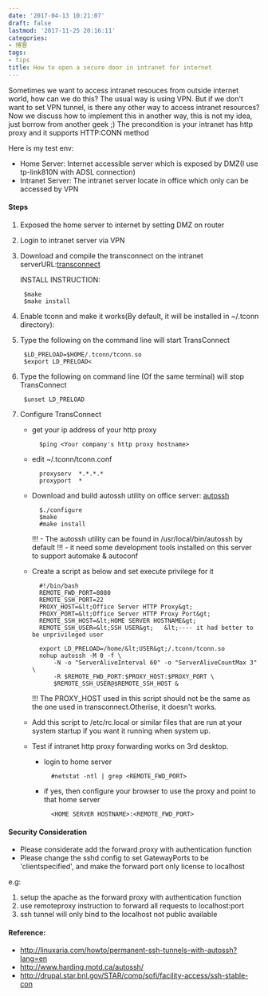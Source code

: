 ```yaml
---
date: '2017-04-13 10:21:07'
draft: false
lastmod: '2017-11-25 20:16:11'
categories:
- 博客
tags:
- tips
title: How to open a secure door in intranet for internet
---
```


Sometimes we want to access intranet resouces from outside internet world, how can we do this? The usual way is using VPN. But if we don't want to set VPN tunnel, is there any other way to access intranet resources? Now we discuss how to implement this in another way, this is not my idea, just borrow from another geek ;) The precondition is your intranet has http proxy and it supports HTTP:CONN method

Here is my test env:

- Home Server:      Internet accessible server which is exposed by DMZ(I use tp-link810N with ADSL connection)
- Intranet Server:  The intranet server locate in office which only can be accessed by VPN

#### Steps

1. Exposed the home server to internet by setting DMZ on router
2. Login to intranet server via VPN
3. Download and compile the transconnect on the intranet serverURL:[transconnect](http://sourceforge.net/projects/transconnect)
	
	INSTALL INSTRUCTION:

		$make
		$make install
		
4. Enable tconn and make it works(By default, it will be installed in ~/.tconn directory):
5. Type the following on the command line will start TransConnect

		$LD_PRELOAD=$HOME/.tconn/tconn.so
		$export LD_PRELOAD<

6. Type the following on command line (Of the same terminal) will stop TransConnect

		$unset LD_PRELOAD

7. Configure TransConnect

	- get your ip address of your http proxy

			$ping <Your company's http proxy hostname>

	- edit ~/.tconn/tconn.conf
	
			proxyserv  *.*.*.*
			proxyport  *
			
	- Download and build autossh utility on office server: [autossh](http://www.harding.motd.ca/autossh/)
		
			$./configure
			$make
			#make install
		
		!!! - The autossh utility can be found in /usr/local/bin/autossh by default
		!!! - it need some development tools installed on this server to support automake & autoconf
	
	- Create a script as below and set execute privilege for it

			#!/bin/bash
			REMOTE_FWD_PORT=8080
			REMOTE_SSH_PORT=22
			PROXY_HOST=&lt;Office Server HTTP Proxy&gt;
			PROXY_PORT=&lt;Office Server HTTP Proxy Port&gt;
			REMOTE_SSH_HOST=&lt;HOME SERVER HOSTNAME&gt;
			REMOTE_SSH_USER=&lt;SSH USER&gt;   &lt;---- it had better to be unprivileged user
			
			export LD_PRELOAD=/home/&lt;USER&gt;/.tconn/tconn.so
			nohup autossh -M 0 -f \
				-N -o "ServerAliveInterval 60" -o "ServerAliveCountMax 3" \
	            -R $REMOTE_FWD_PORT:$PROXY_HOST:$PROXY_PORT \
	            $REMOTE_SSH_USER@$REMOTE_SSH_HOST &
		
		!!! The PROXY_HOST used in this script should not be the same as the one used in transconnect.Otherise, it doesn't works.
	
	- Add this script to /etc/rc.local or similar files that are run at your system startup if you want it running when system up.
	- Test if intranet http proxy forwarding works on 3rd desktop.
		- login to home server
		
				#netstat -ntl | grep <REMOTE_FWD_PORT>
		
		- if yes, then configure your browser to use the proxy and point to that home server 

				<HOME SERVER HOSTNAME>:<REMOTE_FWD_PORT>

#### Security Consideration
- Please considerate add the forward proxy with authentication function
- Please change the sshd config to set GatewayPorts to be 'clientspecified', and make the forward port only license to localhost

e.g:

1. setup the apache as the forward proxy with authentication function
2. use remoteproxy instruction to forward all requests to localhost:port
3. ssh tunnel will only bind to the localhost not public available



#### Reference:
- http://linuxaria.com/howto/permanent-ssh-tunnels-with-autossh?lang=en
- http://www.harding.motd.ca/autossh/
- http://drupal.star.bnl.gov/STAR/comp/sofi/facility-access/ssh-stable-con